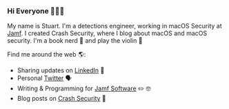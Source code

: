 ### Hi Everyone 👋👨‍💻

My name is Stuart. I'm a detections engineer, working in macOS Security at [Jamf](https://www.jamf.com/products/jamf-protect/). I created Crash Security, where I blog about macOS and macOS security. I'm a book nerd 📖 and play the violin 🎻

Find me around the web 🌎:
* Sharing updates on [LinkedIn](https://www.linkedin.com/in/stuartashenbrenner-721b73127/) 💼
* Personal [Twitter](https://twitter.com/stuartjash) 🗣
* Writing & Programming for [Jamf Software](https://www.jamf.com/blog/category/security/) ✏️ 🤓
* Blog posts on [Crash Security](https://crashsecurity.com/) 📝
